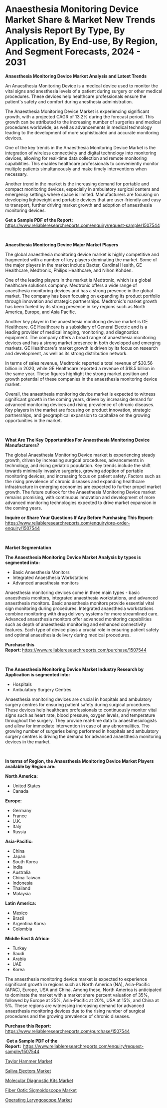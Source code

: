 <p><h1>Anaesthesia Monitoring Device Market Share & Market New Trends Analysis Report By Type, By Application, By End-use, By Region, And Segment Forecasts, 2024 - 2031</h1></p><p><strong>Anaesthesia Monitoring Device Market Analysis and Latest Trends</strong></p>
<p><p>An Anaesthesia Monitoring Device is a medical device used to monitor the vital signs and anesthesia levels of a patient during surgery or other medical procedures. These devices help healthcare professionals ensure the patient's safety and comfort during anesthesia administration.</p><p>The Anaesthesia Monitoring Device Market is experiencing significant growth, with a projected CAGR of 13.2% during the forecast period. This growth can be attributed to the increasing number of surgeries and medical procedures worldwide, as well as advancements in medical technology leading to the development of more sophisticated and accurate monitoring devices.</p><p>One of the key trends in the Anaesthesia Monitoring Device Market is the integration of wireless connectivity and digital technology into monitoring devices, allowing for real-time data collection and remote monitoring capabilities. This enables healthcare professionals to conveniently monitor multiple patients simultaneously and make timely interventions when necessary.</p><p>Another trend in the market is the increasing demand for portable and compact monitoring devices, especially in ambulatory surgical centers and emergency settings where space is limited. Manufacturers are focusing on developing lightweight and portable devices that are user-friendly and easy to transport, further driving market growth and adoption of anaesthesia monitoring devices.</p></p>
<p><strong>Get a Sample PDF of the Report:&nbsp;</strong> <a href="https://www.reliableresearchreports.com/enquiry/request-sample/1507544">https://www.reliableresearchreports.com/enquiry/request-sample/1507544</a></p>
<p>&nbsp;</p>
<p><strong>Anaesthesia Monitoring Device Major Market Players</strong></p>
<p><p>The global anaesthesia monitoring device market is highly competitive and fragmented with a number of key players dominating the market. Some of the major players in the market include Baxter, Cardinal Health, GE Healthcare, Medtronic, Philips Healthcare, and Nihon Kohden.</p><p>One of the leading players in the market is Medtronic, which is a global healthcare solutions company. Medtronic offers a wide range of anaesthesia monitoring devices and has a strong presence in the global market. The company has been focusing on expanding its product portfolio through innovation and strategic partnerships. Medtronic's market growth has been fueled by its strong presence in key regions such as North America, Europe, and Asia Pacific.</p><p>Another key player in the anaesthesia monitoring device market is GE Healthcare. GE Healthcare is a subsidiary of General Electric and is a leading provider of medical imaging, monitoring, and diagnostics equipment. The company offers a broad range of anaesthesia monitoring devices and has a strong market presence in both developed and emerging markets. GE Healthcare's market growth is driven by its focus on research and development, as well as its strong distribution network.</p><p>In terms of sales revenue, Medtronic reported a total revenue of $30.56 billion in 2020, while GE Healthcare reported a revenue of $18.5 billion in the same year. These figures highlight the strong market position and growth potential of these companies in the anaesthesia monitoring device market.</p><p>Overall, the anaesthesia monitoring device market is expected to witness significant growth in the coming years, driven by increasing demand for advanced monitoring devices and rising prevalence of chronic diseases. Key players in the market are focusing on product innovation, strategic partnerships, and geographical expansion to capitalize on the growing opportunities in the market.</p></p>
<p>&nbsp;</p>
<p><strong>What Are The Key Opportunities For Anaesthesia Monitoring Device Manufacturers?</strong></p>
<p><p>The global Anaesthesia Monitoring Device market is experiencing steady growth, driven by increasing surgical procedures, advancements in technology, and rising geriatric population. Key trends include the shift towards minimally invasive surgeries, growing adoption of portable monitoring devices, and increasing focus on patient safety. Factors such as the rising prevalence of chronic diseases and expanding healthcare infrastructure in emerging economies are expected to further propel market growth. The future outlook for the Anaesthesia Monitoring Device market remains promising, with continuous innovation and development of more advanced monitoring technologies expected to drive market expansion in the coming years.</p></p>
<p><strong>Inquire or Share Your Questions If Any Before Purchasing This Report:</strong> <a href="https://www.reliableresearchreports.com/enquiry/pre-order-enquiry/1507544">https://www.reliableresearchreports.com/enquiry/pre-order-enquiry/1507544</a></p>
<p>&nbsp;</p>
<p><strong>Market Segmentation</strong></p>
<p><strong>The Anaesthesia Monitoring Device Market Analysis by types is segmented into:</strong></p>
<p><ul><li>Basic Anaesthesia Monitors</li><li>Integrated Anaesthesia Workstations</li><li>Advanced anaesthesia monitors</li></ul></p>
<p><p>Anaesthesia monitoring devices come in three main types - basic anaesthesia monitors, integrated anaesthesia workstations, and advanced anaesthesia monitors. Basic anaesthesia monitors provide essential vital sign monitoring during procedures. Integrated anaesthesia workstations combine monitoring with drug delivery systems for more streamlined care. Advanced anaesthesia monitors offer advanced monitoring capabilities such as depth of anaesthesia monitoring and enhanced connectivity features. Each type of device plays a crucial role in ensuring patient safety and optimal anaesthesia delivery during medical procedures.</p></p>
<p><strong>Purchase this Report:&nbsp;</strong><a href="https://www.reliableresearchreports.com/purchase/1507544">https://www.reliableresearchreports.com/purchase/1507544</a></p>
<p>&nbsp;</p>
<p><strong>The Anaesthesia Monitoring Device Market Industry Research by Application is segmented into:</strong></p>
<p><ul><li>Hospitals</li><li>Ambulatory Surgery Centres</li></ul></p>
<p><p>Anaesthesia monitoring devices are crucial in hospitals and ambulatory surgery centres for ensuring patient safety during surgical procedures. These devices help healthcare professionals to continuously monitor vital signs such as heart rate, blood pressure, oxygen levels, and temperature throughout the surgery. They provide real-time data to anaesthesiologists and allow for immediate intervention in case of any abnormalities. The growing number of surgeries being performed in hospitals and ambulatory surgery centres is driving the demand for advanced anaesthesia monitoring devices in the market.</p></p>
<p>&nbsp;</p>
<p><strong>In terms of Region, the Anaesthesia Monitoring Device Market Players available by Region are:</strong></p>
<p>
    <p> <strong> North America: </strong>
        <ul>
            <li>United States</li>
            <li>Canada</li>
        </ul>
        </p> 
    <p> <strong> Europe: </strong>
        <ul>
            <li>Germany</li>
            <li>France</li>
            <li>U.K.</li>
            <li>Italy</li>
            <li>Russia</li>
        </ul>
        </p> 
    <p> <strong> Asia-Pacific: </strong>
        <ul>
            <li>China</li>
            <li>Japan</li>
            <li>South Korea</li>
            <li>India</li>
            <li>Australia</li>
            <li>China Taiwan</li>
            <li>Indonesia</li>
            <li>Thailand</li>
            <li>Malaysia</li>
        </ul>
        </p> 
    <p> <strong> Latin America: </strong>
        <ul>
            <li>Mexico</li>
            <li>Brazil</li>
            <li>Argentina Korea</li>
            <li>Colombia</li>
        </ul>
        </p> 
    <p> <strong> Middle East & Africa: </strong>
        <ul>
            <li>Turkey</li>
            <li>Saudi</li>
            <li>Arabia</li>
            <li>UAE</li>
            <li>Korea</li>
        </ul>
    </p>
    </p>
<p><p>The anaesthesia monitoring device market is expected to experience significant growth in regions such as North America (NA), Asia-Pacific (APAC), Europe, USA and China. Among these, North America is anticipated to dominate the market with a market share percent valuation of 35%, followed by Europe at 25%, Asia-Pacific at 20%, USA at 15%, and China at 5%. These regions are witnessing increasing demand for advanced anaesthesia monitoring devices due to the rising number of surgical procedures and the growing prevalence of chronic diseases.</p></p>
<p><strong>Purchase this Report: </strong><a href="https://www.reliableresearchreports.com/purchase/1507544">https://www.reliableresearchreports.com/purchase/1507544</a></p>
<p>&nbsp;<strong>Get a Sample PDF of the Report:&nbsp;&nbsp;</strong><a href="https://www.reliableresearchreports.com/enquiry/request-sample/1507544">https://www.reliableresearchreports.com/enquiry/request-sample/1507544</a></p>
<p><strong></strong></p>
<p><p><a href="https://medium.com/@carolynblack669/taylor-hammer-market-the-key-to-successful-business-strategy-forecast-till-2031-c261614c709a">Taylor Hammer Market</a></p><p><a href="https://medium.com/@carolynblack669/saliva-ejectors-market-report-reveals-the-latest-trends-and-growth-opportunities-of-this-market-8106f981c9e6">Saliva Ejectors Market</a></p><p><a href="https://medium.com/@carolynblack669/molecular-diagnostic-kits-market-research-report-its-history-and-forecast-2024-to-2031-18bc1a9f611d">Molecular Diagnostic Kits Market</a></p><p><a href="https://medium.com/@carolynblack669/fiber-optic-sigmoidoscope-market-the-key-to-successful-business-strategy-forecast-till-2031-59bc5263b635">Fiber Optic Sigmoidoscope Market</a></p><p><a href="https://medium.com/@carolynblack669/operating-laryngoscope-market-trends-and-market-analysis-forecasted-for-period-2024-2031-d4cda6e1041c">Operating Laryngoscope Market</a></p></p>